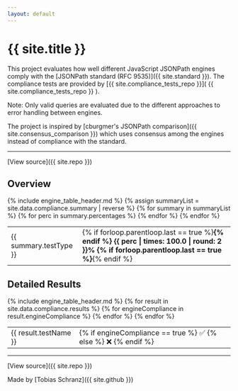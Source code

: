 ```yaml
---
layout: default
---
```


# {{ site.title }}

This project evaluates how well different JavaScript JSONPath engines comply with the [JSONPath standard (RFC 9535)]({{ site.standard }}). The compliance tests are provided by [{{ site.compliance_tests_repo }}]( {{ site.compliance_tests_repo }} ).

Note: Only valid queries are evaluated due to the different approaches to error handling between engines.

The project is inspired by [cburgmer's JSONPath comparison]({{ site.consensus_comparison }}) which uses consensus among the engines instead of compliance with the standard.

---

[View source]({{ site.repo }})

## Overview

<table>
    {% include engine_table_header.md %}
    <tbody>
    {% assign summaryList = site.data.compliance.summary | reverse %}
    {% for summary in summaryList %}
      <tr>
        <td>{{ summary.testType }}</td>
        {% for perc in summary.percentages %}
          <td>
            {% if forloop.parentloop.last == true %}<strong>{% endif %}
            {{ perc | times: 100.0 | round: 2 }}%
            {% if forloop.parentloop.last == true %}</strong>{% endif %}
          </td>
        {% endfor %}
      </tr>
    {% endfor %}
    </tbody>

</table>

## Detailed Results

<table>
  {% include engine_table_header.md %}
  <tbody>
    {% for result in site.data.compliance.results %}
      <tr>
        <td>{{ result.testName }}</td>
        {% for engineCompliance in result.engineCompliance %}
          <td>
            {% if engineCompliance == true %}
              ✅
            {% else %}
              ❌
            {% endif %}
          </td>
        {% endfor %}
      </tr>
    {% endfor %}
  </tbody>
</table>

---

[View source]({{ site.repo }})

Made by [Tobias Schranz]({{ site.github }})
